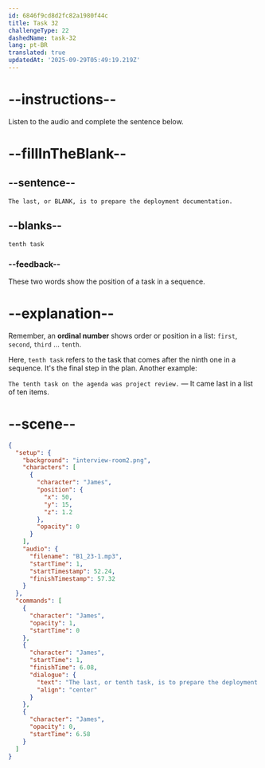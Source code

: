 ```yaml
---
id: 6846f9cd8d2fc82a1980f44c
title: Task 32
challengeType: 22
dashedName: task-32
lang: pt-BR
translated: true
updatedAt: '2025-09-29T05:49:19.219Z'
---
```


<!-- (audio) James: The last, or tenth task, is to prepare the deployment documentation. -->

# --instructions--

Listen to the audio and complete the sentence below.

# --fillInTheBlank--

## --sentence--

`The last, or BLANK, is to prepare the deployment documentation.`

## --blanks--

`tenth task`

### --feedback--

These two words show the position of a task in a sequence.

# --explanation--

Remember, an **ordinal number** shows order or position in a list: `first`, `second`, `third` ... `tenth`.

Here, `tenth task` refers to the task that comes after the ninth one in a sequence. It's the final step in the plan. Another example:

`The tenth task on the agenda was project review.` — It came last in a list of ten items.

# --scene--

```json
{
  "setup": {
    "background": "interview-room2.png",
    "characters": [
      {
        "character": "James",
        "position": {
          "x": 50,
          "y": 15,
          "z": 1.2
        },
        "opacity": 0
      }
    ],
    "audio": {
      "filename": "B1_23-1.mp3",
      "startTime": 1,
      "startTimestamp": 52.24,
      "finishTimestamp": 57.32
    }
  },
  "commands": [
    {
      "character": "James",
      "opacity": 1,
      "startTime": 0
    },
    {
      "character": "James",
      "startTime": 1,
      "finishTime": 6.08,
      "dialogue": {
        "text": "The last, or tenth task, is to prepare the deployment documentation.",
        "align": "center"
      }
    },
    {
      "character": "James",
      "opacity": 0,
      "startTime": 6.58
    }
  ]
}
```
